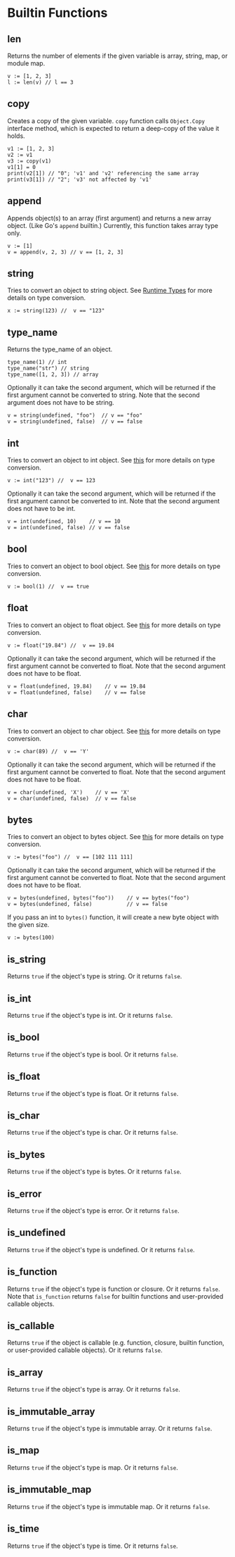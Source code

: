 # Builtin Functions

## len

Returns the number of elements if the given variable is array, string, map, or module map.

```golang
v := [1, 2, 3]
l := len(v) // l == 3
```

## copy

Creates a copy of the given variable. `copy` function calls `Object.Copy` interface method, which is expected to return a deep-copy of the value it holds.

```golang
v1 := [1, 2, 3]
v2 := v1
v3 := copy(v1)
v1[1] = 0
print(v2[1]) // "0"; 'v1' and 'v2' referencing the same array
print(v3[1]) // "2"; 'v3' not affected by 'v1'
```

## append

Appends object(s) to an array (first argument) and returns a new array object. (Like Go's `append` builtin.) Currently, this function takes array type only.

```golang
v := [1]
v = append(v, 2, 3) // v == [1, 2, 3]
```

## string

Tries to convert an object to string object. See [Runtime Types](https://github.com/d5/tengo/blob/master/docs/runtime-types.md) for more details on type conversion.

```golang
x := string(123) //  v == "123"
```

## type_name

Returns the type_name of an object.

```golang
type_name(1) // int
type_name("str") // string
type_name([1, 2, 3]) // array
```


Optionally it can take the second argument, which will be returned if the first argument cannot be converted to string. Note that the second argument does not have to be string.

```golang
v = string(undefined, "foo")  // v == "foo"
v = string(undefined, false)  // v == false 
```

## int

Tries to convert an object to int object. See [this](https://github.com/d5/tengo/blob/master/docs/runtime-types.md) for more details on type conversion.

```golang
v := int("123") //  v == 123
```

Optionally it can take the second argument, which will be returned if the first argument cannot be converted to int. Note that the second argument does not have to be int.

```golang
v = int(undefined, 10)    // v == 10
v = int(undefined, false) // v == false 
```

## bool

Tries to convert an object to bool object. See [this](https://github.com/d5/tengo/blob/master/docs/runtime-types.md) for more details on type conversion.

```golang
v := bool(1) //  v == true
```

## float

Tries to convert an object to float object. See [this](https://github.com/d5/tengo/blob/master/docs/runtime-types.md) for more details on type conversion.

```golang
v := float("19.84") //  v == 19.84
```

Optionally it can take the second argument, which will be returned if the first argument cannot be converted to float. Note that the second argument does not have to be float.

```golang
v = float(undefined, 19.84)    // v == 19.84
v = float(undefined, false)    // v == false 
```

## char

Tries to convert an object to char object. See [this](https://github.com/d5/tengo/blob/master/docs/runtime-types.md) for more details on type conversion.

```golang
v := char(89) //  v == 'Y'
```

Optionally it can take the second argument, which will be returned if the first argument cannot be converted to float. Note that the second argument does not have to be float.

```golang
v = char(undefined, 'X')    // v == 'X'
v = char(undefined, false)  // v == false 
```

## bytes

Tries to convert an object to bytes object. See [this](https://github.com/d5/tengo/blob/master/docs/runtime-types.md) for more details on type conversion.

```golang
v := bytes("foo") //  v == [102 111 111]
```

Optionally it can take the second argument, which will be returned if the first argument cannot be converted to float. Note that the second argument does not have to be float.

```golang
v = bytes(undefined, bytes("foo"))    // v == bytes("foo")
v = bytes(undefined, false)           // v == false 
```

If you pass an int to `bytes()` function, it will create a new byte object with the given size.

```golang
v := bytes(100)
```

## is_string

Returns `true` if the object's type is string. Or it returns `false`.

## is_int

Returns `true` if the object's type is int. Or it returns `false`.

## is_bool

Returns `true` if the object's type is bool. Or it returns `false`.

## is_float

Returns `true` if the object's type is float. Or it returns `false`.

## is_char

Returns `true` if the object's type is char. Or it returns `false`.

## is_bytes

Returns `true` if the object's type is bytes. Or it returns `false`.

## is_error

Returns `true` if the object's type is error. Or it returns `false`.

## is_undefined

Returns `true` if the object's type is undefined. Or it returns `false`.

## is_function

Returns `true` if the object's type is function or closure. Or it returns `false`. Note that `is_function` returns `false` for builtin functions and user-provided callable objects. 

## is_callable

Returns `true` if the object is callable (e.g. function, closure, builtin function, or user-provided callable objects). Or it returns `false`.

## is_array

Returns `true` if the object's type is array. Or it returns `false`.

## is_immutable_array

Returns `true` if the object's type is immutable array. Or it returns `false`.

## is_map

Returns `true` if the object's type is map. Or it returns `false`.

## is_immutable_map

Returns `true` if the object's type is immutable map. Or it returns `false`.

## is_time

Returns `true` if the object's type is time. Or it returns `false`.
